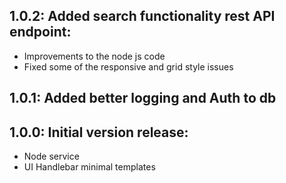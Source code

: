 ## 1.0.2: Added search functionality rest API endpoint:
- Improvements to the node js code
- Fixed some of the responsive and grid style issues

## 1.0.1: Added better logging and Auth to db
 
## 1.0.0: Initial version release:
* Node service
* UI Handlebar minimal templates
